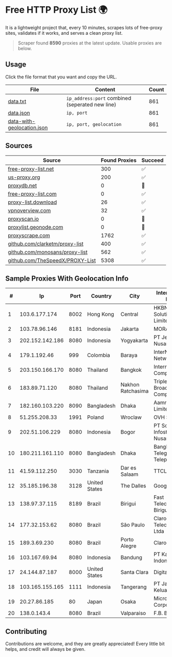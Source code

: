 
# Free HTTP Proxy List 🌍

It is a lightweight project that, every 10 minutes, scrapes lots of free-proxy sites, validates if it works, and serves a clean proxy list.


> Scraper found **8590** proxies at the latest update. Usable proxies are below.

## Usage

Click the file format that you want and copy the URL.


|File|Content|Count|
|----|-------|-----|
|[data.txt](https://raw.githubusercontent.com/themiralay/Proxy-List-World/master/data.txt)|`ip_address:port` combined (seperated new line)|861|
|[data.json](https://raw.githubusercontent.com/themiralay/Proxy-List-World/master/data.json)|`ip, port`|861|
|[data-with-geolocation.json](https://raw.githubusercontent.com/themiralay/Proxy-List-World/master/data-with-geolocation.json)|`ip, port, geolocation`|861|

## Sources

|Source|Found Proxies|Succeed|
|------|-------------|-------|
|[free-proxy-list.net](https://free-proxy-list.net)|300|✅|
|[us-proxy.org](https://www.us-proxy.org)|200|✅|
|[proxydb.net](http://proxydb.net)|0|🚫|
|[free-proxy-list.com](https://free-proxy-list.com/?page=&port=&type%5B%5D=http&type%5B%5D=https&up_time=0&search=Search)|0|✅|
|[proxy-list.download](https://www.proxy-list.download/HTTP)|26|✅|
|[vpnoverview.com](https://vpnoverview.com/privacy/anonymous-browsing/free-proxy-servers)|32|✅|
|[proxyscan.io](https://www.proxyscan.io)|0|🚫|
|[proxylist.geonode.com](https://proxylist.geonode.com/api/proxy-list?limit=300&page=1&sort_by=lastChecked&sort_type=desc&protocols=http,https)|0|🚫|
|[proxyscrape.com](https://api.proxyscrape.com/v2/?request=displayproxies&protocol=http&timeout=10000&country=all&ssl=all&anonymity=all)|1762|✅|
|[github.com/clarketm/proxy-list](https://raw.githubusercontent.com/clarketm/proxy-list/master/proxy-list-raw.txt)|400|✅|
|[github.com/monosans/proxy-list](https://raw.githubusercontent.com/monosans/proxy-list/main/proxies/http.txt)|562|✅|
|[github.com/TheSpeedX/PROXY-List](https://raw.githubusercontent.com/TheSpeedX/PROXY-List/master/http.txt)|5308|✅|


## Sample Proxies With Geolocation Info

|#|Ip|Port|Country|City|Internet Service Provider|
|-|--|----|-------|----|-------------------------|
|1|103.6.177.174|8002|Hong Kong|Central|HKBN Enterprise Solutions HK Limited|
|2|103.78.96.146|8181|Indonesia|Jakarta|MORATELINDO|
|3|202.152.142.186|8080|Indonesia|Yogyakarta|PT Jembatan Citra Nusantara|
|4|179.1.192.46|999|Colombia|Baraya|InterNexa Global Network|
|5|203.150.166.170|8080|Thailand|Bangkok|Internet Thailand Company Ltd.|
|6|183.89.71.120|8080|Thailand|Nakhon Ratchasima|Triple T Broadband Public Company Limited|
|7|182.160.103.220|8090|Bangladesh|Dhaka|Aamra Networks Limited|
|8|51.255.208.33|1991|Poland|Wroclaw|OVH SAS|
|9|202.51.106.229|8080|Indonesia|Bogor|PT Solusi Infostruktur Nusantara|
|10|180.211.161.110|8080|Bangladesh|Dhaka|Bangladesh Telegraph & Telephone Board|
|11|41.59.112.250|3030|Tanzania|Dar es Salaam|TTCL|
|12|35.185.196.38|3128|United States|The Dalles|Google LLC|
|13|138.97.37.115|8189|Brazil|Birigui|Fast Telecomunicacoes Birigui Ltda - ME|
|14|177.32.153.62|8080|Brazil|São Paulo|Claro NXT Telecomunicacoes Ltda|
|15|189.3.69.230|8080|Brazil|Porto Alegre|Claro S.A.|
|16|103.167.69.94|8080|Indonesia|Bandung|PT Kataji Nukami Indonesia|
|17|24.144.87.187|8000|United States|Santa Clara|DigitalOcean, LLC|
|18|103.165.155.165|1111|Indonesia|Tangerang|PT Jaringan Keluarga Bersama|
|19|20.27.86.185|80|Japan|Osaka|Microsoft Corporation|
|20|138.0.143.4|8080|Brazil|Valparaiso|F.B. BABETO ME|



## Contributing

Contributions are welcome, and they are greatly appreciated! Every
little bit helps, and credit will always be given.

